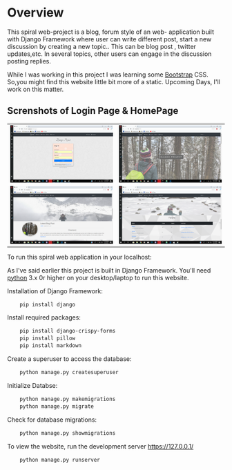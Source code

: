 # Overview
This spiral web-project is a blog, forum style of an web- application built with Django Framework where user can write different post, start a new discussion by creating a new topic.. This can be blog post , twitter updates,etc. In several topics, other users can engage in the discussion posting replies.

While I was working in this project I was learning some [Bootstrap](https://getbootstrap.com) CSS. So,you might find this website little bit more of a static. Upcoming Days, I'll work on this matter.


## Screnshots of Login Page & HomePage
|                          |                        |
| -------------------------:|:------------------------- |
| <img src="screenshot_images/login.png" alt="Snow" style="width:100%">  |  <img src="screenshot_images/home.png" alt="Forest" style="width:100%"> |
| <img src="screenshot_images/home_blog.png" alt="Snow" style="width:100%">  |  <img src="screenshot_images/home_forum.png" alt="Forest" style="width:100%"> |


To run this spiral web application in your localhost:

As I've said earlier this project is built in Django Framework. You'll need [python](https://www.python.org/downloads/) 3.x 0r higher on your desktop/laptop to run this website.

Installation of Django Framework:
```bash
    pip install django
```

Install required packages:
```bash
    pip install django-crispy-forms
    pip install pillow
    pip install markdown
```

Create a superuser to access the database:
```bash
    python manage.py createsuperuser
```

Initialize Databse:
```bash
    python manage.py makemigrations
    python manage.py migrate
```

Check for database migrations:
```bash
    python manage.py showmigrations
```

To view the website, run the development server https://127.0.0.1/
```bash
    python manage.py runserver
```
